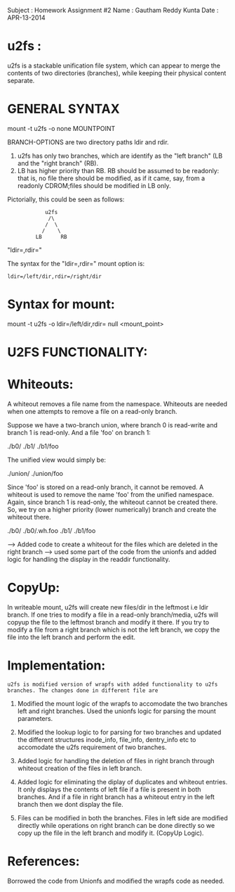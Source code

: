 Subject      : Homework Assignment #2
Name         : Gautham Reddy Kunta
Date         : APR-13-2014

u2fs :
======
u2fs is a stackable unification file system, which can appear to merge the 
contents of two directories (branches), while keeping their physical content 
separate.

GENERAL SYNTAX
==============
 mount -t u2fs -o <BRANCH-OPTIONS> none MOUNTPOINT

BRANCH-OPTIONS are two directory paths ldir and rdir.
1.	u2fs has only two branches, which are identify as the "left branch" (LB
	and the "right branch" (RB). 
2.	 LB has higher priority than RB.  RB should be assumed to be readonly:
	 that is, no file there should be modified, as if it came, say, 
	 from a readonly CDROM;files should be modified in LB only. 

 Pictorially, this could be seen as follows:

                u2fs
                 /\
                /  \
               /    \
             LB      RB

 "ldir=<path>,rdir=<path>"

The syntax for the "ldir=<path>,rdir=<path>" mount option is:

	ldir=/left/dir,rdir=/right/dir

Syntax for mount:
=================
 mount -t u2fs -o ldir=/left/dir,rdir=<paht> null <mount_point>


U2FS FUNCTIONALITY:
==================

Whiteouts:
==========

A whiteout removes a file name from the namespace. Whiteouts are needed when
one attempts to remove a file on a read-only branch.

Suppose we have a two-branch union, where branch 0 is read-write and branch
1 is read-only. And a file 'foo' on branch 1:

./b0/
./b1/
./b1/foo

The unified view would simply be:

./union/
./union/foo

Since 'foo' is stored on a read-only branch, it cannot be removed. A
whiteout is used to remove the name 'foo' from the unified namespace. Again,
since branch 1 is read-only, the whiteout cannot be created there. So, we
try on a higher priority (lower numerically) branch and create the whiteout
there.

./b0/
./b0/.wh.foo
./b1/
./b1/foo

 -->	Added code to create a whiteout for the files which are deleted in the 
	right branch
 -->	used some part of the code from the unionfs and added logic for handling
	the display in the readdir functionality. 

CopyUp:
=====

In writeable mount, u2fs will create new files/dir in the leftmost i.e ldir
branch.  If one tries to modify a file in a read-only branch/media, u2fs
will copyup the file to the leftmost branch and modify it there.  If you try
to modify a file from a right branch which is not the left branch, we copy the
file into the left branch and perform the edit.

Implementation:
==============
	u2fs is modified version of wrapfs with added functionality to u2fs
	branches. The changes done in different file are 

 1.	Modified the mount logic of the wrapfs to accomodate the two branches
	left and right branches. Used the unionfs logic for parsing the mount
	parameters.

 2.	Modified the lookup logic to for parsing for two branches and updated
	the different structures inode_info, file_info, dentry_info etc to
	accomodate the u2fs requirement of two branches.

 3.	Added logic for handling the deletion of files in right branch through 
	whiteout creation of the files in left branch.

 4.	Added logic for eliminating the diplay of duplicates and whiteout
	entries.
	It only displays the contents of left file if a file is present in
	both branches. And if a file in right branch has a whiteout entry in 
	the left branch then we dont display the file.

 5.	Files can be modified in both the branches.
	Files in left side are modified directly while operations on 
	right branch can be done directly so we copy up the file in the 
	left branch and modify it. (CopyUp Logic).


References:
===========
Borrowed the code from Unionfs and modified the wrapfs code as needed.
